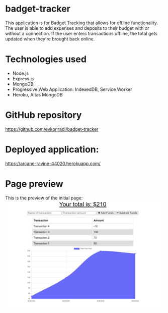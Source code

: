# badget-tracker

This application is for Badget Tracking that allows for offline functionality. 
The user is able to add expenses and deposits to their budget with or without a connection. If the user enters transactions offline, the total gets updated when they're brought back online. 

# Technologies used

* Node.js
* Express.js
* MongoDB, 
* Progressive Web Application: IndexedDB, Service Worker
* Heroku, Altas MongoDB

# GitHub repository

https://github.com/evkonradi/badget-tracker

# Deployed application:

https://arcane-ravine-44020.herokuapp.com/

# Page preview

This is the preview of the initial page:
<img src="./PagePreview.jpg">